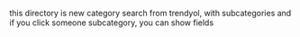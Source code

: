 this directory is new category search from trendyol, with subcategories and if you click someone subcategory, you can show fields
